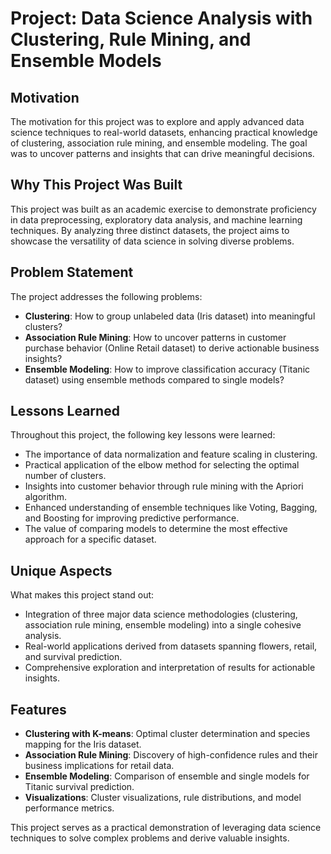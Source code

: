# Project: Data Science Analysis with Clustering, Rule Mining, and Ensemble Models

## Motivation
The motivation for this project was to explore and apply advanced data science techniques to real-world datasets, enhancing practical knowledge of clustering, association rule mining, and ensemble modeling. The goal was to uncover patterns and insights that can drive meaningful decisions.

## Why This Project Was Built
This project was built as an academic exercise to demonstrate proficiency in data preprocessing, exploratory data analysis, and machine learning techniques. By analyzing three distinct datasets, the project aims to showcase the versatility of data science in solving diverse problems.

## Problem Statement
The project addresses the following problems:
- **Clustering**: How to group unlabeled data (Iris dataset) into meaningful clusters?
- **Association Rule Mining**: How to uncover patterns in customer purchase behavior (Online Retail dataset) to derive actionable business insights?
- **Ensemble Modeling**: How to improve classification accuracy (Titanic dataset) using ensemble methods compared to single models?

## Lessons Learned
Throughout this project, the following key lessons were learned:
- The importance of data normalization and feature scaling in clustering.
- Practical application of the elbow method for selecting the optimal number of clusters.
- Insights into customer behavior through rule mining with the Apriori algorithm.
- Enhanced understanding of ensemble techniques like Voting, Bagging, and Boosting for improving predictive performance.
- The value of comparing models to determine the most effective approach for a specific dataset.

## Unique Aspects
What makes this project stand out:
- Integration of three major data science methodologies (clustering, association rule mining, ensemble modeling) into a single cohesive analysis.
- Real-world applications derived from datasets spanning flowers, retail, and survival prediction.
- Comprehensive exploration and interpretation of results for actionable insights.

## Features
- **Clustering with K-means**: Optimal cluster determination and species mapping for the Iris dataset.
- **Association Rule Mining**: Discovery of high-confidence rules and their business implications for retail data.
- **Ensemble Modeling**: Comparison of ensemble and single models for Titanic survival prediction.
- **Visualizations**: Cluster visualizations, rule distributions, and model performance metrics.

This project serves as a practical demonstration of leveraging data science techniques to solve complex problems and derive valuable insights.

